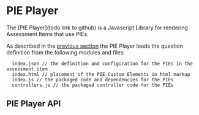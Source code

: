 # PIE Player

The [PIE Player](todo link to github) is a Javascript Library for rendering Assessment Items that use PIEs.



As described in the [previous section](defining-questions.md) the PIE Player loads the question definition from the following modules and files:


```
  index.json // the definition and configuration for the PIEs in the assessment item 
  index.html // placement of the PIE Custom Elements in html markup
  index.js // the packaged code and dependencies for the PIEs
  controllers.js // the packaged controller code for the PIEs
```



## PIE Player API
